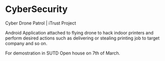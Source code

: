 # CyberSecurity
Cyber Drone Patrol | iTrust Project

Android Application attached to flying drone to hack indoor printers and perform desired actions 
such as delivering or stealing printing job to target company and so on.

For demostration in SUTD Open house on 7th of March.

